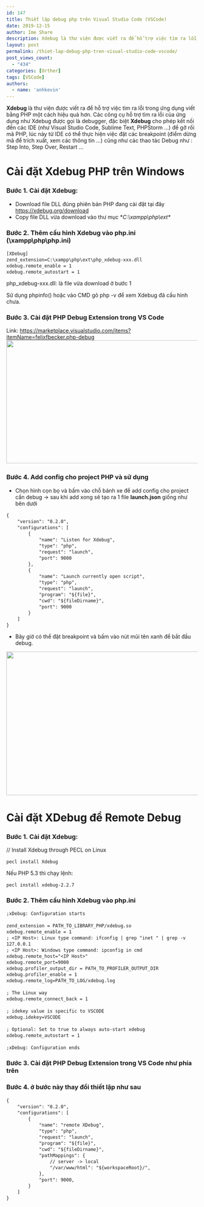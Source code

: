 ```yaml
---
id: 147
title: Thiết lập debug php trên Visual Studio Code (VSCode)
date: 2019-12-15
author: Ime Share
description: Xdebug là thư viện được viết ra để hỗ trợ việc tìm ra lỗi trong ứng dụng viết bằng PHP một cách hiệu quả hơn.
layout: post
permalink: /thiet-lap-debug-php-tren-visual-studio-code-vscode/
post_views_count:
  - "434"
categories: [Orther]
tags: [VSCode]
authors:
  - name: 'anhkevin'
---
```

**Xdebug** là thư viện được viết ra để hỗ trợ việc tìm ra lỗi trong ứng dụng viết bằng PHP một cách hiệu quả hơn. Các công cụ hỗ trợ tìm ra lỗi của ứng dụng như Xdebug được gọi là debugger, đặc biệt **Xdebug** cho phép kết nối đến các IDE (như Visual Studio Code, Sublime Text, PHPStorm &#8230;) để gỡ rối mã PHP, lúc này từ IDE có thể thực hiện việc đặt các breakpoint (điểm dừng mã để trích xuất, xem các thông tin &#8230;) cũng như các thao tác Debug như : Step Into, Step Over, Restart &#8230;

# Cài đặt Xdebug PHP trên Windows

### **Bước 1.** Cài đặt **Xdebug:**   
- Download file DLL đúng phiên bản PHP đang cài đặt tại đây <https://xdebug.org/download>  
- Copy file DLL vừa download vào thư mục **C:\xampp\php\ext\**

### **Bước 2.** Thêm cấu hình Xdebug vào php.ini (\xampp\php\php.ini)

```shell
[XDebug] 
zend_extension=C:\xampp\php\ext\php_xdebug-xxx.dll 
xdebug.remote_enable = 1 
xdebug.remote_autostart = 1
```

php_xdebug-xxx.dll: là file vừa download ở bước 1

Sử dụng phpinfo() hoặc vào CMD gõ php -v để xem Xdebug đã cấu hình chưa.

### **Bước 3.** Cài đặt PHP Debug Extension trong VS Code

Link: <https://marketplace.visualstudio.com/items?itemName=felixfbecker.php-debug>  
[<img class="aligncenter wp-image-653 size-full" src="/img/uploads/2019/10/Xdebug.jpg" alt="" width="1070" height="323" srcset="/img/uploads/2019/10/Xdebug.jpg 1070w, /img/uploads/2019/10/Xdebug-300x91.jpg 300w, /img/uploads/2019/10/Xdebug-1024x309.jpg 1024w, /img/uploads/2019/10/Xdebug-768x232.jpg 768w, /img/uploads/2019/10/Xdebug-150x45.jpg 150w" sizes="(max-width: 1070px) 100vw, 1070px" />](/img/uploads/2019/10/Xdebug.jpg)

### **Bước 4.** Add config cho project PHP và sử dụng

- Chọn hình cọn bọ và bấm vào chỗ bánh xe để add config cho project cần debug -> sau khi add xong sẽ tạo ra 1 file **launch.json** giống như bên dưới

```shell
{
    "version": "0.2.0",
    "configurations": [
        {
            "name": "Listen for Xdebug",
            "type": "php",
            "request": "launch",
            "port": 9000
        },
        {
            "name": "Launch currently open script",
            "type": "php",
            "request": "launch",
            "program": "${file}",
            "cwd": "${fileDirname}",
            "port": 9000
        }
    ]
}
```

- Bây giờ có thể đặt breakpoint và bấm vào nút mũi tên xanh để bắt đầu debug.

[<img class="wp-image-655 size-full aligncenter" src="/img/uploads/2019/10/Xdebug3.jpg" alt="" width="1090" height="377" srcset="/img/uploads/2019/10/Xdebug3.jpg 1090w, /img/uploads/2019/10/Xdebug3-300x104.jpg 300w, /img/uploads/2019/10/Xdebug3-1024x354.jpg 1024w, /img/uploads/2019/10/Xdebug3-768x266.jpg 768w, /img/uploads/2019/10/Xdebug3-150x52.jpg 150w" sizes="(max-width: 1090px) 100vw, 1090px" />](/img/uploads/2019/10/Xdebug3.jpg)

# Cài đặt XDebug để Remote Debug

### **Bước 1.** Cài đặt **Xdebug:**   
// Install Xdebug through PECL on Linux
```shell
pecl install Xdebug
```

Nếu PHP 5.3 thì chạy lệnh:
```shell
pecl install xdebug-2.2.7
```

### **Bước 2.** Thêm cấu hình Xdebug vào php.ini

```shell
;xDebug: Configuration starts

zend_extension = PATH_TO_LIBRARY_PHP/xdebug.so
xdebug.remote_enable = 1
; <IP Host>: Linux type command: ifconfig | grep "inet " | grep -v 127.0.0.1
; <IP Host>: Windows type command: ipconfig in cmd
xdebug.remote_host="<IP Host>"
xdebug.remote_port=9000
xdebug.profiler_output_dir = PATH_TO_PROFILER_OUTPUT_DIR
xdebug.profiler_enable = 1
xdebug.remote_log=PATH_TO_LOG/xdebug.log

; The Linux way
xdebug.remote_connect_back = 1

; idekey value is specific to VSCODE
xdebug.idekey=VSCODE

; Optional: Set to true to always auto-start xdebug
xdebug.remote_autostart = 1

;xDebug: Configuration ends
```

### **Bước 3.** Cài đặt PHP Debug Extension trong VS Code như phía trên

### **Bước 4.** ở bước này thay đổi thiết lập như sau

```shell
{
    "version": "0.2.0",
    "configurations": [
        {
            "name": "remote XDebug",
            "type": "php",
            "request": "launch",
            "program": "${file}",
            "cwd": "${fileDirname}",
            "pathMappings": {
                // server -> local
                "/var/www/html": "${workspaceRoot}/",
            },
            "port": 9000,
        }
    ]
}
```

